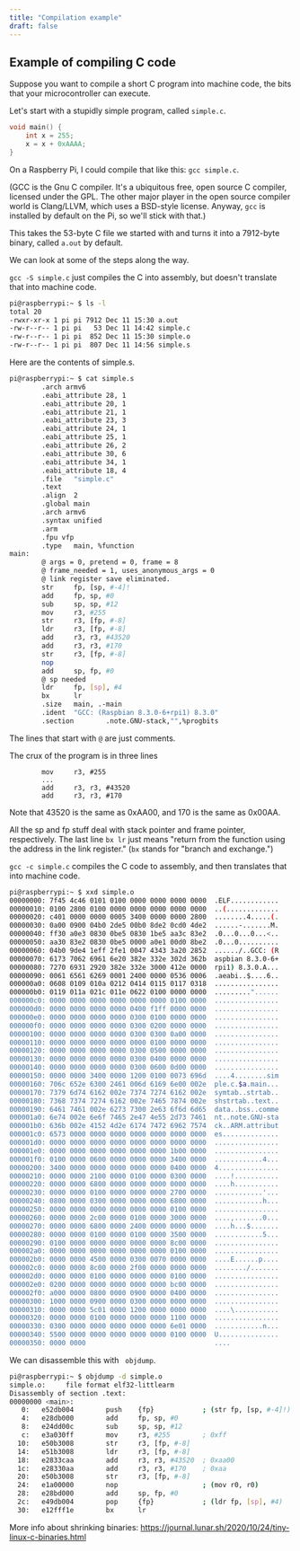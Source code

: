 ```yaml
---
title: "Compilation example"
draft: false
---
```


## Example of compiling C code ##

Suppose you want to compile a short C program into machine code, the bits that your microcontroller can execute.

Let's start with a stupidly simple program, called `simple.c`.

```c
void main() {
    int x = 255;
    x = x + 0xAAAA;
}
```

On a Raspberry Pi, I could compile that like this: `gcc simple.c`.

(GCC is the Gnu C compiler. It's a ubiquitous free, open source C compiler, licensed under the GPL. The other major player in the open source compiler world is Clang/LLVM, which uses a BSD-style license. Anyway, `gcc` is installed by default on the Pi, so we'll stick with that.)

This takes the 53-byte C file we started with and turns it into a 7912-byte binary, called `a.out` by default.

We can look at some of the steps along the way.

`gcc -S simple.c` just compiles the C into assembly, but doesn't translate that into machine code.

```sh
pi@raspberrypi:~ $ ls -l
total 20
-rwxr-xr-x 1 pi pi 7912 Dec 11 15:30 a.out
-rw-r--r-- 1 pi pi   53 Dec 11 14:42 simple.c
-rw-r--r-- 1 pi pi  852 Dec 11 15:30 simple.o
-rw-r--r-- 1 pi pi  807 Dec 11 14:56 simple.s
```

Here are the contents of simple.s.

```sh
pi@raspberrypi:~ $ cat simple.s
        .arch armv6
        .eabi_attribute 28, 1
        .eabi_attribute 20, 1
        .eabi_attribute 21, 1
        .eabi_attribute 23, 3
        .eabi_attribute 24, 1
        .eabi_attribute 25, 1
        .eabi_attribute 26, 2
        .eabi_attribute 30, 6
        .eabi_attribute 34, 1
        .eabi_attribute 18, 4
        .file   "simple.c"
        .text
        .align  2
        .global main
        .arch armv6
        .syntax unified
        .arm
        .fpu vfp
        .type   main, %function
main:
        @ args = 0, pretend = 0, frame = 8
        @ frame_needed = 1, uses_anonymous_args = 0
        @ link register save eliminated.
        str     fp, [sp, #-4]!
        add     fp, sp, #0
        sub     sp, sp, #12
        mov     r3, #255
        str     r3, [fp, #-8]
        ldr     r3, [fp, #-8]
        add     r3, r3, #43520
        add     r3, r3, #170
        str     r3, [fp, #-8]
        nop
        add     sp, fp, #0
        @ sp needed
        ldr     fp, [sp], #4
        bx      lr
        .size   main, .-main
        .ident  "GCC: (Raspbian 8.3.0-6+rpi1) 8.3.0"
        .section        .note.GNU-stack,"",%progbits
```

The lines that start with `@` are just comments.

The crux of the program is in three lines

```
        mov     r3, #255
        ...
        add     r3, r3, #43520
        add     r3, r3, #170
```

Note that 43520 is the same as 0xAA00, and 170 is the same as 0x00AA.

All the sp and fp stuff deal with stack pointer and frame pointer, respectively. The last line `bx lr` just means "return from the function using the address in the link register." (`bx` stands for "branch and exchange.")

`gcc -c simple.c` compiles the C code to assembly, and then translates that into machine code.

```sh
pi@raspberrypi:~ $ xxd simple.o
00000000: 7f45 4c46 0101 0100 0000 0000 0000 0000  .ELF............
00000010: 0100 2800 0100 0000 0000 0000 0000 0000  ..(.............
00000020: c401 0000 0000 0005 3400 0000 0000 2800  ........4.....(.
00000030: 0a00 0900 04b0 2de5 00b0 8de2 0cd0 4de2  ......-.......M.
00000040: ff30 a0e3 0830 0be5 0830 1be5 aa3c 83e2  .0...0...0...<..
00000050: aa30 83e2 0830 0be5 0000 a0e1 00d0 8be2  .0...0..........
00000060: 04b0 9de4 1eff 2fe1 0047 4343 3a20 2852  ....../..GCC: (R
00000070: 6173 7062 6961 6e20 382e 332e 302d 362b  aspbian 8.3.0-6+
00000080: 7270 6931 2920 382e 332e 3000 412e 0000  rpi1) 8.3.0.A...
00000090: 0061 6561 6269 0001 2400 0000 0536 0006  .aeabi..$....6..
000000a0: 0608 0109 010a 0212 0414 0115 0117 0318  ................
000000b0: 0119 011a 021c 011e 0622 0100 0000 0000  ........."......
000000c0: 0000 0000 0000 0000 0000 0000 0100 0000  ................
000000d0: 0000 0000 0000 0000 0400 f1ff 0000 0000  ................
000000e0: 0000 0000 0000 0000 0300 0100 0000 0000  ................
000000f0: 0000 0000 0000 0000 0300 0200 0000 0000  ................
00000100: 0000 0000 0000 0000 0300 0300 0a00 0000  ................
00000110: 0000 0000 0000 0000 0000 0100 0000 0000  ................
00000120: 0000 0000 0000 0000 0300 0500 0000 0000  ................
00000130: 0000 0000 0000 0000 0300 0400 0000 0000  ................
00000140: 0000 0000 0000 0000 0300 0600 0d00 0000  ................
00000150: 0000 0000 3400 0000 1200 0100 0073 696d  ....4........sim
00000160: 706c 652e 6300 2461 006d 6169 6e00 002e  ple.c.$a.main...
00000170: 7379 6d74 6162 002e 7374 7274 6162 002e  symtab..strtab..
00000180: 7368 7374 7274 6162 002e 7465 7874 002e  shstrtab..text..
00000190: 6461 7461 002e 6273 7300 2e63 6f6d 6d65  data..bss..comme
000001a0: 6e74 002e 6e6f 7465 2e47 4e55 2d73 7461  nt..note.GNU-sta
000001b0: 636b 002e 4152 4d2e 6174 7472 6962 7574  ck..ARM.attribut
000001c0: 6573 0000 0000 0000 0000 0000 0000 0000  es..............
000001d0: 0000 0000 0000 0000 0000 0000 0000 0000  ................
000001e0: 0000 0000 0000 0000 0000 0000 1b00 0000  ................
000001f0: 0100 0000 0600 0000 0000 0000 3400 0000  ............4...
00000200: 3400 0000 0000 0000 0000 0000 0400 0000  4...............
00000210: 0000 0000 2100 0000 0100 0000 0300 0000  ....!...........
00000220: 0000 0000 6800 0000 0000 0000 0000 0000  ....h...........
00000230: 0000 0000 0100 0000 0000 0000 2700 0000  ............'...
00000240: 0800 0000 0300 0000 0000 0000 6800 0000  ............h...
00000250: 0000 0000 0000 0000 0000 0000 0100 0000  ................
00000260: 0000 0000 2c00 0000 0100 0000 3000 0000  ....,.......0...
00000270: 0000 0000 6800 0000 2400 0000 0000 0000  ....h...$.......
00000280: 0000 0000 0100 0000 0100 0000 3500 0000  ............5...
00000290: 0100 0000 0000 0000 0000 0000 8c00 0000  ................
000002a0: 0000 0000 0000 0000 0000 0000 0100 0000  ................
000002b0: 0000 0000 4500 0000 0300 0070 0000 0000  ....E......p....
000002c0: 0000 0000 8c00 0000 2f00 0000 0000 0000  ......../.......
000002d0: 0000 0000 0100 0000 0000 0000 0100 0000  ................
000002e0: 0200 0000 0000 0000 0000 0000 bc00 0000  ................
000002f0: a000 0000 0800 0000 0900 0000 0400 0000  ................
00000300: 1000 0000 0900 0000 0300 0000 0000 0000  ................
00000310: 0000 0000 5c01 0000 1200 0000 0000 0000  ....\...........
00000320: 0000 0000 0100 0000 0000 0000 1100 0000  ................
00000330: 0300 0000 0000 0000 0000 0000 6e01 0000  ............n...
00000340: 5500 0000 0000 0000 0000 0000 0100 0000  U...............
00000350: 0000 0000                                ....
```

We can disassemble this with ` objdump`.

```sh
pi@raspberrypi:~ $ objdump -d simple.o
simple.o:     file format elf32-littlearm
Disassembly of section .text:
00000000 <main>:
   0:   e52db004        push    {fp}            ; (str fp, [sp, #-4]!)
   4:   e28db000        add     fp, sp, #0
   8:   e24dd00c        sub     sp, sp, #12
   c:   e3a030ff        mov     r3, #255        ; 0xff
  10:   e50b3008        str     r3, [fp, #-8]
  14:   e51b3008        ldr     r3, [fp, #-8]
  18:   e2833caa        add     r3, r3, #43520  ; 0xaa00
  1c:   e28330aa        add     r3, r3, #170    ; 0xaa
  20:   e50b3008        str     r3, [fp, #-8]
  24:   e1a00000        nop                     ; (mov r0, r0)
  28:   e28bd000        add     sp, fp, #0
  2c:   e49db004        pop     {fp}            ; (ldr fp, [sp], #4)
  30:   e12fff1e        bx      lr
```

More info about shrinking binaries: https://journal.lunar.sh/2020/10/24/tiny-linux-c-binaries.html
